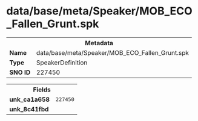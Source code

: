 <h1>data/base/meta/Speaker/MOB_ECO_Fallen_Grunt.spk</h1><table><tr><th colspan="100%">Metadata</th></tr><tr><td><b>Name</b></td><td>data/base/meta/Speaker/MOB_ECO_Fallen_Grunt.spk</td></tr><tr><td><b>Type</b></td><td>SpeakerDefinition</td></tr><tr><td><b>SNO ID</b></td><td>227450</td></tr></table>

<table><tr><th colspan="100%">Fields</th></tr><tr><td><b>unk_ca1a658</b></td><td><code>227450</code></td></tr><tr><td><b>unk_8c41fbd</b></td><td></td></tr></table>

